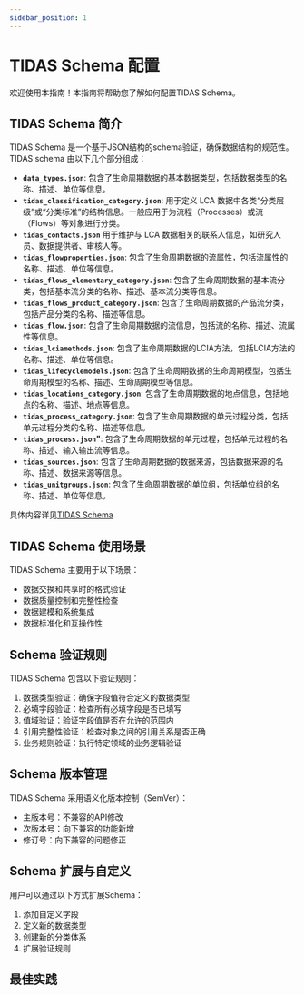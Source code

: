 ```yaml
---
sidebar_position: 1
---
```


# TIDAS Schema 配置

欢迎使用本指南！本指南将帮助您了解如何配置TIDAS Schema。

## TIDAS Schema 简介

TIDAS Schema 是一个基于JSON结构的schema验证，确保数据结构的规范性。TIDAS schema 由以下几个部分组成：

- **`data_types.json`**: 包含了生命周期数据的基本数据类型，包括数据类型的名称、描述、单位等信息。
- **`tidas_classification_category.json`**: 用于定义 LCA 数据中各类“分类层级”或“分类标准”的结构信息。一般应用于为流程（Processes）或流（Flows）等对象进行分类。
- **`tidas_contacts.json`** 用于维护与 LCA 数据相关的联系人信息，如研究人员、数据提供者、审核人等。
- **`tidas_flowproperties.json`**: 包含了生命周期数据的流属性，包括流属性的名称、描述、单位等信息。
- **`tidas_flows_elementary_category.json`**: 包含了生命周期数据的基本流分类，包括基本流分类的名称、描述、基本流分类等信息。
- **`tidas_flows_product_category.json`**: 包含了生命周期数据的产品流分类，包括产品分类的名称、描述等信息。
- **`tidas_flow.json`**: 包含了生命周期数据的流信息，包括流的名称、描述、流属性等信息。
- **`tidas_lciamethods.json`**: 包含了生命周期数据的LCIA方法，包括LCIA方法的名称、描述、单位等信息。
- **`tidas_lifecyclemodels.json`**: 包含了生命周期数据的生命周期模型，包括生命周期模型的名称、描述、生命周期模型等信息。
- **`tidas_locations_category.json`**: 包含了生命周期数据的地点信息，包括地点的名称、描述、地点等信息。
- **`tidas_process_category.json`**: 包含了生命周期数据的单元过程分类，包括单元过程分类的名称、描述等信息。
- **`tidas_process.json`"**: 包含了生命周期数据的单元过程，包括单元过程的名称、描述、输入输出流等信息。
- **`tidas_sources.json`**: 包含了生命周期数据的数据来源，包括数据来源的名称、描述、数据来源等信息。
- **`tidas_unitgroups.json`**: 包含了生命周期数据的单位组，包括单位组的名称、描述、单位等信息。

具体内容详见[TIDAS Schema](docs/json-schema.mdx)

## TIDAS Schema 使用场景

TIDAS Schema 主要用于以下场景：
- 数据交换和共享时的格式验证
- 数据质量控制和完整性检查
- 数据建模和系统集成
- 数据标准化和互操作性

## Schema 验证规则

TIDAS Schema 包含以下验证规则：
1. 数据类型验证：确保字段值符合定义的数据类型
2. 必填字段验证：检查所有必填字段是否已填写
3. 值域验证：验证字段值是否在允许的范围内
4. 引用完整性验证：检查对象之间的引用关系是否正确
5. 业务规则验证：执行特定领域的业务逻辑验证

## Schema 版本管理

TIDAS Schema 采用语义化版本控制（SemVer）：
- 主版本号：不兼容的API修改
- 次版本号：向下兼容的功能新增
- 修订号：向下兼容的问题修正

## Schema 扩展与自定义

用户可以通过以下方式扩展Schema：
1. 添加自定义字段
2. 定义新的数据类型
3. 创建新的分类体系
4. 扩展验证规则

## 最佳实践


